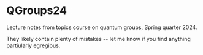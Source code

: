 # QGroups24
Lecture notes from topics course on quantum groups, Spring quarter 2024.

They likely contain plenty of mistakes -- let me know if you find anything partiularly egregious. 
